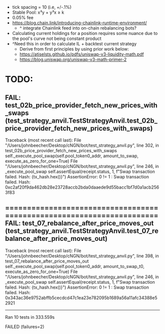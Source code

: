 - tick spacing = 10 (i.e, +/-.1%)
- Stable Pool: x³y + y³x ≥ k
- 0.05% fee
- https://blog.chain.link/introducing-chainlink-runtime-environment/
    - ^ integrate Chainlink feed into on-chain rebalancing bots?
- Calculating current holdings for a position requires some nuance due to the pool's curve not being constant product
- ^Need this in order to calculate IL + backtest current strategy
    - Derive from first principles by using prior work below:
    - https://atiselsts.github.io/pdfs/uniswap-v3-liquidity-math.pdf
    - https://blog.uniswap.org/uniswap-v3-math-primer-2


TODO:
======================================================================
FAIL: test_02b_price_provider_fetch_new_prices_with_swaps (test_strategy_anvil.TestStrategyAnvil.test_02b_price_provider_fetch_new_prices_with_swaps)
----------------------------------------------------------------------
Traceback (most recent call last):
  File "/Users/johnbeecher/Desktop/cNGN/bot/test_strategy_anvil.py", line 302, in test_02b_price_provider_fetch_new_prices_with_swaps
    self._execute_pool_swap(self.pool_token0_addr, amount_to_swap, execute_as_zero_for_one=True)
  File "/Users/johnbeecher/Desktop/cNGN/bot/test_strategy_anvil.py", line 246, in _execute_pool_swap
    self.assertEqual(receipt.status, 1, f"Swap transaction failed. Hash: {tx_hash.hex()}")
AssertionError: 0 != 1 : Swap transaction failed. Hash: 0xc2af20f9da462db28e23728accb2bda0daaede9d55bacc1bf7d0a1acb2563f83

======================================================================
FAIL: test_07_rebalance_after_price_moves_out (test_strategy_anvil.TestStrategyAnvil.test_07_rebalance_after_price_moves_out)
----------------------------------------------------------------------
Traceback (most recent call last):
  File "/Users/johnbeecher/Desktop/cNGN/bot/test_strategy_anvil.py", line 398, in test_07_rebalance_after_price_moves_out
    self._execute_pool_swap(self.pool_token0_addr, amount_to_swap_t0, execute_as_zero_for_one=True)
  File "/Users/johnbeecher/Desktop/cNGN/bot/test_strategy_anvil.py", line 246, in _execute_pool_swap
    self.assertEqual(receipt.status, 1, f"Swap transaction failed. Hash: {tx_hash.hex()}")
AssertionError: 0 != 1 : Swap transaction failed. Hash: 0x343ac36e9752abffb5cecdcd47c1ea23e782095b1689a56a11afc34388e52921

----------------------------------------------------------------------
Ran 10 tests in 333.559s

FAILED (failures=2)
